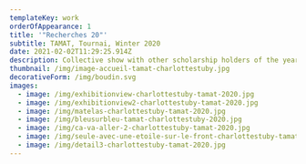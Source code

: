 ```yaml
---
templateKey: work
orderOfAppearance: 1
title: '"Recherches 20"'
subtitle: TAMAT, Tournai, Winter 2020
date: 2021-02-02T11:29:25.914Z
description: Collective show with other scholarship holders of the year 2020
thumbnail: /img/image-accueil-tamat-charlottestuby.jpg
decorativeForm: /img/boudin.svg
images:
  - image: /img/exhibitionview-charlottestuby-tamat-2020.jpg
  - image: /img/exhibitionview2-charlottestuby-tamat-2020.jpg
  - image: /img/matelas-charlottestuby-tamat-2020.jpg
  - image: /img/bleusurbleu-tamat-charlottestuby-2020.jpg
  - image: /img/ca-va-aller-2-charlottestuby-tamat-2020.jpg
  - image: /img/seule-avec-une-etoile-sur-le-front-charlottestuby-tamat-2020.jpg
  - image: /img/detail3-charlottestuby-tamat-2020.jpg
---
```

